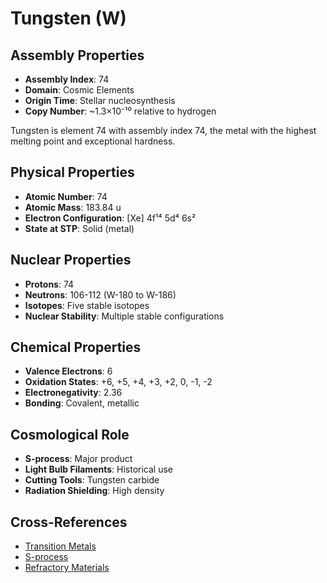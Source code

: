 # Tungsten (W)

## Assembly Properties
- **Assembly Index**: 74
- **Domain**: Cosmic Elements
- **Origin Time**: Stellar nucleosynthesis
- **Copy Number**: ~1.3×10⁻¹⁰ relative to hydrogen

Tungsten is element 74 with assembly index 74, the metal with the highest melting point and exceptional hardness.

## Physical Properties
- **Atomic Number**: 74
- **Atomic Mass**: 183.84 u
- **Electron Configuration**: [Xe] 4f¹⁴ 5d⁴ 6s²
- **State at STP**: Solid (metal)

## Nuclear Properties
- **Protons**: 74
- **Neutrons**: 106-112 (W-180 to W-186)
- **Isotopes**: Five stable isotopes
- **Nuclear Stability**: Multiple stable configurations

## Chemical Properties
- **Valence Electrons**: 6
- **Oxidation States**: +6, +5, +4, +3, +2, 0, -1, -2
- **Electronegativity**: 2.36
- **Bonding**: Covalent, metallic

## Cosmological Role
- **S-process**: Major product
- **Light Bulb Filaments**: Historical use
- **Cutting Tools**: Tungsten carbide
- **Radiation Shielding**: High density

## Cross-References
- [Transition Metals](/domains/cosmic/elements/transition_metals.md)
- [S-process](/domains/cosmic/processes/s_process.md)
- [Refractory Materials](/domains/cosmic/materials/refractory.md)